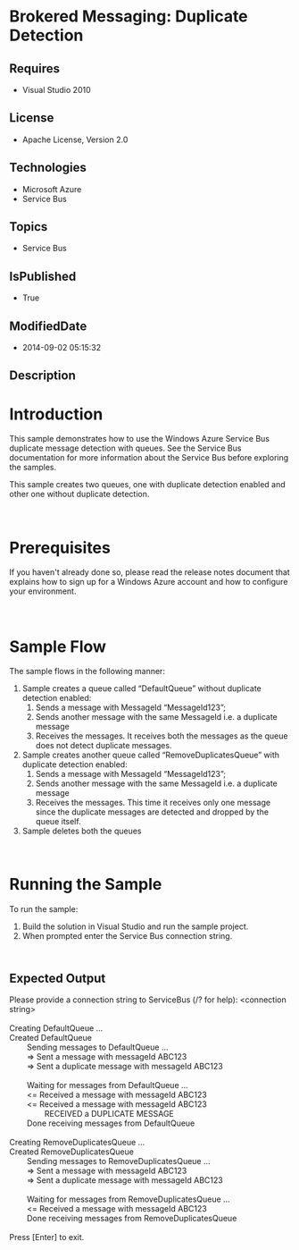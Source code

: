# Brokered Messaging: Duplicate Detection
## Requires
* Visual Studio 2010
## License
* Apache License, Version 2.0
## Technologies
* Microsoft Azure
* Service Bus
## Topics
* Service Bus
## IsPublished
* True
## ModifiedDate
* 2014-09-02 05:15:32
## Description

<h1>Introduction</h1>
<p>This sample demonstrates how to use the Windows Azure Service Bus duplicate message detection with queues. See the Service Bus documentation for more information about the Service Bus before exploring the samples.</p>
<p>This sample creates two queues, one with duplicate detection enabled and other one without duplicate detection.</p>
<p>&nbsp;</p>
<h1>Prerequisites</h1>
<p>If you haven't already done so, please read the release notes document that explains how to sign up for a Windows Azure account and how to configure your environment.</p>
<h1><br>
Sample Flow</h1>
<p>The sample flows in the following manner:</p>
<ol>
<li>Sample creates a queue called &ldquo;DefaultQueue&rdquo; without duplicate<br>
detection enabled:
<ol>
<li>Sends a message with MessageId &ldquo;MessageId123&rdquo;; </li><li>Sends another message with the same MessageId i.e. a duplicate<br>
message </li><li>Receives the messages. It receives both the messages as the queue<br>
does not detect duplicate messages. </li></ol>
</li><li>Sample creates another queue called &ldquo;RemoveDuplicatesQueue&rdquo; with<br>
duplicate detection enabled:
<ol>
<li>Sends a message with MessageId &ldquo;MessageId123&rdquo;; </li><li>Sends another message with the same MessageId i.e. a duplicate<br>
message </li><li>Receives the messages. This time it receives only one message<br>
since the duplicate messages are detected and dropped by the queue itself. </li></ol>
</li><li>Sample deletes both the queues </li></ol>
<p>&nbsp;</p>
<h1>Running the Sample</h1>
<p>To run the sample:</p>
<ol>
<li>Build the solution in Visual Studio and run the sample project. </li><li>When prompted enter the Service Bus connection string. </li></ol>
<h2><br>
<strong>Expected Output</strong></h2>
<p>Please provide a connection string to ServiceBus (/? for help): &lt;connection string&gt;<br>
&nbsp;<br>
Creating DefaultQueue ...<br>
Created DefaultQueue<br>
&nbsp;&nbsp;&nbsp;&nbsp;&nbsp;&nbsp;&nbsp; Sending messages to DefaultQueue ...<br>
&nbsp;&nbsp;&nbsp;&nbsp;&nbsp;&nbsp;&nbsp; =&gt; Sent a message with messageId ABC123<br>
&nbsp;&nbsp;&nbsp;&nbsp;&nbsp;&nbsp;&nbsp; =&gt; Sent a duplicate message with messageId ABC123<br>
&nbsp;<br>
&nbsp;&nbsp;&nbsp;&nbsp;&nbsp;&nbsp;&nbsp; Waiting for messages from DefaultQueue ...<br>
&nbsp;&nbsp;&nbsp;&nbsp;&nbsp;&nbsp;&nbsp; &lt;= Received a message with messageId ABC123<br>
&nbsp;&nbsp;&nbsp;&nbsp;&nbsp;&nbsp;&nbsp; &lt;= Received a message with messageId ABC123<br>
&nbsp;&nbsp;&nbsp;&nbsp;&nbsp;&nbsp;&nbsp;&nbsp;&nbsp;&nbsp;&nbsp;&nbsp;&nbsp;&nbsp;&nbsp; RECEIVED a DUPLICATE MESSAGE<br>
&nbsp;&nbsp;&nbsp;&nbsp;&nbsp;&nbsp;&nbsp; Done receiving messages from DefaultQueue<br>
&nbsp;<br>
Creating RemoveDuplicatesQueue ...<br>
Created RemoveDuplicatesQueue<br>
&nbsp;&nbsp;&nbsp;&nbsp;&nbsp;&nbsp;&nbsp; Sending messages to RemoveDuplicatesQueue ...<br>
&nbsp;&nbsp;&nbsp;&nbsp;&nbsp;&nbsp;&nbsp; =&gt; Sent a message with messageId ABC123<br>
&nbsp;&nbsp;&nbsp;&nbsp;&nbsp;&nbsp;&nbsp; =&gt; Sent a duplicate message with messageId ABC123<br>
&nbsp;<br>
&nbsp;&nbsp;&nbsp;&nbsp;&nbsp;&nbsp;&nbsp; Waiting for messages from RemoveDuplicatesQueue ...<br>
&nbsp;&nbsp;&nbsp;&nbsp;&nbsp;&nbsp;&nbsp; &lt;= Received a message with messageId ABC123<br>
&nbsp;&nbsp;&nbsp;&nbsp;&nbsp;&nbsp;&nbsp; Done receiving messages from RemoveDuplicatesQueue<br>
&nbsp;<br>
Press [Enter] to exit.<br>
<br>
</p>
